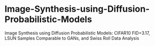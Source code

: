 # Image-Synthesis-using-Diffusion-Probabilistic-Models
Image Synthesis using Diffusion Probabilistic Models: CIFAR10 FID=3.17, LSUN Samples Comparable to GANs, and Swiss Roll Data Analysis
